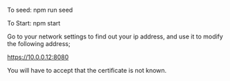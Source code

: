 To seed: npm run seed

To Start: npm start

Go to your network settings to find out your ip address,
and use it to modify the following address;

https://10.0.0.12:8080

You will have to accept that the certificate is not known.
